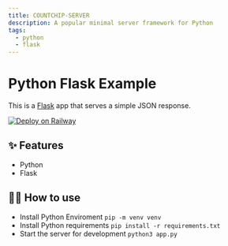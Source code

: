 ```yaml
---
title: COUNTCHIP-SERVER
description: A popular minimal server framework for Python
tags:
  - python
  - flask
---
```


# Python Flask Example

This is a [Flask](https://flask.palletsprojects.com/en/1.1.x/) app that serves a simple JSON response.

[![Deploy on Railway](https://railway.app/button.svg)](https://railway.app/new/template/zUcpux)

## ✨ Features

- Python
- Flask

## 💁‍♀️ How to use
- Install Python Enviroment `pip -m venv venv`
- Install Python requirements `pip install -r requirements.txt`
- Start the server for development `python3 app.py`
